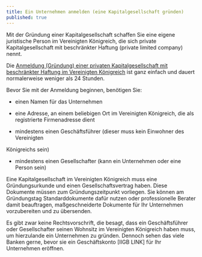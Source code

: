 ```yaml
---
title: Ein Unternehmen anmelden (eine Kapitalgesellschaft gründen)
published: true
---
```


Mit der Gründung einer Kapitalgesellschaft schaffen Sie eine eigene juristische Person im Vereinigten Königreich, die sich private Kapitalgesellschaft mit beschränkter Haftung (private limited company) nennt.

Die [Anmeldung (Gründung) einer privaten Kapitalgesellschaft mit beschränkter Haftung im Vereinigten Königreich](https://www.gov.uk/register-a-company-online) ist ganz einfach und dauert normalerweise weniger als 24 Stunden.

Bevor Sie mit der Anmeldung beginnen, benötigen Sie:

- einen Namen für das Unternehmen

- eine Adresse, an einem beliebigen Ort im Vereinigten Königreich, die als registrierte Firmenadresse dient

- mindestens einen Geschäftsführer (dieser muss kein Einwohner des Vereinigten

Königreichs sein)

- mindestens einen Gesellschafter (kann ein Unternehmen oder eine Person sein)

Eine Kapitalgesellschaft im Vereinigten Königreich muss eine Gründungsurkunde und einen Gesellschaftsvertrag haben. Diese Dokumente müssen zum Gründungszeitpunkt vorliegen. Sie können am Gründungstag Standarddokumente dafür nutzen oder professionelle Berater damit beauftragen, maßgeschneiderte Dokumente für Ihr Unternehmen vorzubereiten und zu übersenden.

Es gibt zwar keine Rechtsvorschrift, die besagt, dass ein Geschäftsführer oder Gesellschafter seinen Wohnsitz im Vereinigten Königreich haben muss, um hierzulande ein Unternehmen zu gründen. Dennoch sehen das viele Banken gerne, bevor sie ein Geschäftskonto [IIGB LINK] für Ihr Unternehmen eröffnen.
